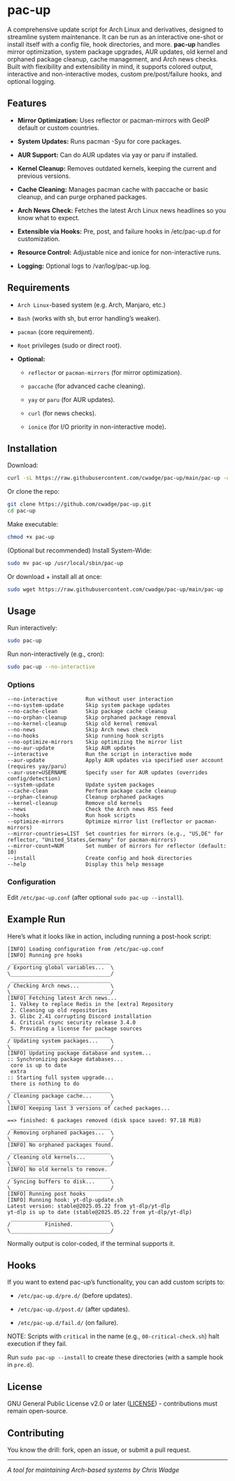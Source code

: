 # pac-up

A comprehensive update script for Arch Linux and derivatives, designed to streamline system maintenance. It can be run as an interactive one-shot or install itself with a config file, hook directories, and more. **pac-up** handles mirror optimization, system package upgrades, AUR updates, old kernel and orphaned package cleanup, cache management, and Arch news checks. Built with flexibility and extensibility in mind, it supports colored output, interactive and non-interactive modes, custom pre/post/failure hooks, and optional logging.

## Features
- **Mirror Optimization:** Uses reflector or pacman-mirrors with GeoIP default or custom countries.

- **System Updates:** Runs pacman -Syu for core packages.

- **AUR Support:** Can do AUR updates via yay or paru if installed.

- **Kernel Cleanup:** Removes outdated kernels, keeping the current and previous versions.

- **Cache Cleaning:** Manages pacman cache with paccache or basic cleanup, and can purge orphaned packages.

- **Arch News Check:** Fetches the latest Arch Linux news headlines so you know what to expect.

- **Extensible via Hooks:** Pre, post, and failure hooks in /etc/pac-up.d for customization.

- **Resource Control:** Adjustable nice and ionice for non-interactive runs.

- **Logging:** Optional logs to /var/log/pac-up.log.

## Requirements
- `Arch Linux`-based system (e.g. Arch, Manjaro, etc.)

- `Bash` (works with sh, but error handling’s weaker).

- `pacman` (core requirement).

- `Root` privileges (sudo or direct root).

- **Optional:**

  - `reflector` or `pacman-mirrors` (for mirror optimization).

  - `paccache` (for advanced cache cleaning).

  - `yay` or `paru` (for AUR updates).

  - `curl` (for news checks).

  - `ionice` (for I/O priority in non-interactive mode).

## Installation
Download:

```bash
curl -sL https://raw.githubusercontent.com/cwadge/pac-up/main/pac-up -o pac-up
```
Or clone the repo:

```bash
git clone https://github.com/cwadge/pac-up.git
cd pac-up
```

Make executable:
```bash
chmod +x pac-up
```

(Optional but recommended) Install System-Wide:

```bash
sudo mv pac-up /usr/local/sbin/pac-up
```

Or  download + install all at once:
```bash
sudo wget https://raw.githubusercontent.com/cwadge/pac-up/main/pac-up -O /usr/local/sbin/pac-up && sudo chmod 755 /usr/local/sbin/pac-up
```

## Usage
Run interactively:
```bash
sudo pac-up
```
Run non-interactively (e.g., cron):
```bash
sudo pac-up --no-interactive
```

### Options
```
--no-interactive         Run without user interaction
--no-system-update       Skip system package updates
--no-cache-clean         Skip package cache cleanup
--no-orphan-cleanup      Skip orphaned package removal
--no-kernel-cleanup      Skip old kernel removal
--no-news                Skip Arch news check
--no-hooks               Skip running hook scripts
--no-optimize-mirrors    Skip optimizing the mirror list
--no-aur-update          Skip AUR updates
--interactive            Run the script in interactive mode
--aur-update             Apply AUR updates via specified user account (requires yay/paru)
--aur-user=USERNAME      Specify user for AUR updates (overrides config/detection)
--system-update          Update system packages
--cache-clean            Perform package cache cleanup
--orphan-cleanup         Cleanup orphaned packages
--kernel-cleanup         Remove old kernels
--news                   Check the Arch news RSS feed
--hooks                  Run hook scripts
--optimize-mirrors       Optimize mirror list (reflector or pacman-mirrors)
--mirror-countries=LIST  Set countries for mirrors (e.g., "US,DE" for reflector, "United_States,Germany" for pacman-mirrors)
--mirror-count=NUM       Set number of mirrors for reflector (default: 10)
--install                Create config and hook directories
--help                   Display this help message
```
### Configuration

Edit `/etc/pac-up.conf` (after optional `sudo pac-up --install`).

## Example Run
Here’s what it looks like in action, including running a post-hook script:
```
[INFO] Loading configuration from /etc/pac-up.conf
[INFO] Running pre hooks
 ________________________________
/ Exporting global variables...  \
\________________________________/
 ________________________________
/ Checking Arch news...          \
\________________________________/
[INFO] Fetching latest Arch news...
 1. Valkey to replace Redis in the [extra] Repository
 2. Cleaning up old repositories
 3. Glibc 2.41 corrupting Discord installation
 4. Critical rsync security release 3.4.0
 5. Providing a license for package sources
 ________________________________
/ Updating system packages...    \
\________________________________/
[INFO] Updating package database and system...
:: Synchronizing package databases...
 core is up to date
 extra
:: Starting full system upgrade...
 there is nothing to do
 ________________________________
/ Cleaning package cache...      \
\________________________________/
[INFO] Keeping last 3 versions of cached packages...

==> finished: 6 packages removed (disk space saved: 97.18 MiB)
 ________________________________
/ Removing orphaned packages...  \
\________________________________/
[INFO] No orphaned packages found.
 ________________________________
/ Cleaning old kernels...        \
\________________________________/
[INFO] No old kernels to remove.
 ________________________________
/ Syncing buffers to disk...     \
\________________________________/
[INFO] Running post hooks
[INFO] Running hook: yt-dlp-update.sh
Latest version: stable@2025.05.22 from yt-dlp/yt-dlp
yt-dlp is up to date (stable@2025.05.22 from yt-dlp/yt-dlp)
 ________________________________
/           Finished.            \
\________________________________/
```
Normally output is color-coded, if the terminal supports it.

## Hooks

If you want to extend pac-up’s functionality, you can add custom scripts to:
- `/etc/pac-up.d/pre.d/` (before updates).

- `/etc/pac-up.d/post.d/` (after updates).

- `/etc/pac-up.d/fail.d/` (on failure).

NOTE: Scripts with `critical` in the name (e.g., `00-critical-check.sh`) halt execution if they fail.

Run `sudo pac-up --install` to create these directories (with a sample hook in `pre.d`).

## License

GNU General Public License v2.0 or later ([LICENSE](https://www.gnu.org/licenses/old-licenses/gpl-2.0.en.html)) - contributions must remain open-source.

## Contributing

You know the drill: fork, open an issue, or submit a pull request.

---

_A tool for maintaining Arch-based systems by Chris Wadge_
